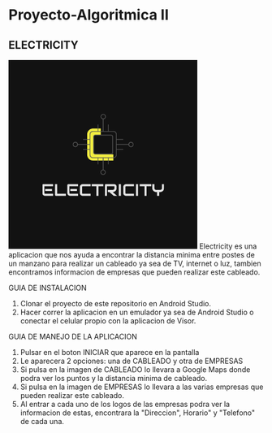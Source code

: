# Proyecto-Algoritmica II
## ELECTRICITY
![Image text](https://github.com/Cami7102/Proyecto-AlgoritmicaII/blob/main/Imagenes/logo2.png)
Electricity es una aplicacion que nos ayuda a encontrar la distancia minima entre postes de un manzano para realizar un cableado ya sea de TV, internet o luz, tambien encontramos informacion de empresas que pueden realizar este cableado.

GUIA DE INSTALACION 

1. Clonar el proyecto de este repositorio en Android Studio.
2. Hacer correr la aplicacion en un emulador ya sea de Android Studio o conectar el celular propio con la aplicacion de Visor.

GUIA DE MANEJO DE LA APLICACION

1. Pulsar en el boton INICIAR que aparece en la pantalla
2. Le aparecera 2 opciones: una de CABLEADO y otra de EMPRESAS
3. Si pulsa en la imagen de CABLEADO lo llevara a Google Maps donde podra ver los puntos y la distancia minima de cableado.
4. Si pulsa en la imagen de EMPRESAS lo llevara a las varias empresas que pueden realizar este cableado.
5. Al entrar a cada uno de los logos de las empresas podra ver la informacion de estas, encontrara la "Direccion", Horario" y "Telefono" de cada una. 
